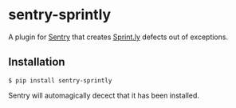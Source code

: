 # sentry-sprintly
A plugin for [Sentry](https://www.getsentry.com/) that creates [Sprint.ly](https://sprint.ly) defects out of exceptions.

## Installation
`$ pip install sentry-sprintly`

Sentry will automagically decect that it has been installed.
